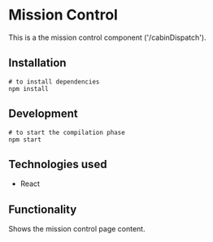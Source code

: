# Mission Control

This is a the mission control component ('/cabinDispatch').

## Installation
```
# to install dependencies
npm install
```

## Development

```
# to start the compilation phase
npm start
```

## Technologies used

- React

## Functionality

Shows the mission control page content.
